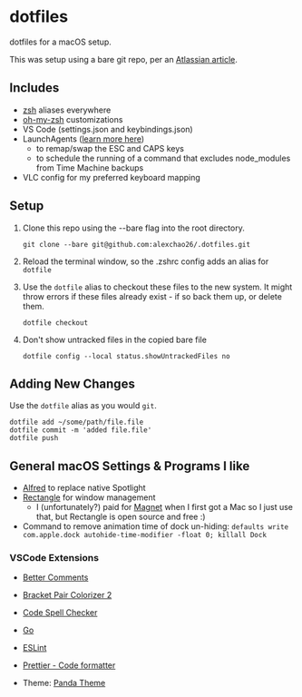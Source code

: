 # dotfiles
dotfiles for a macOS setup.

This was setup using a bare git repo, per an [Atlassian article](https://www.atlassian.com/git/tutorials/dotfiles).


## Includes
- [zsh](./.zsh) aliases everywhere
- [oh-my-zsh](https://ohmyz.sh/) customizations
- VS Code (settings.json and keybindings.json)
- LaunchAgents ([learn more here](https://developer.apple.com/library/archive/documentation/MacOSX/Conceptual/BPSystemStartup/Chapters/CreatingLaunchdJobs.html))
    - to remap/swap the ESC and CAPS keys
    - to schedule the running of a command that excludes node_modules from Time Machine backups
- VLC config for my preferred keyboard mapping

## Setup
1. Clone this repo using the --bare flag into the root directory.
    
    `git clone --bare git@github.com:alexchao26/.dotfiles.git`

1. Reload the terminal window, so the .zshrc config adds an alias for `dotfile`

1. Use the `dotfile` alias to checkout these files to the new system. It might throw errors if these files already exist - if so back them up, or delete them.

    `dotfile checkout`

1. Don't show untracked files in the copied bare file

    `dotfile config --local status.showUntrackedFiles no`
  
## Adding New Changes
Use the `dotfile` alias as you would `git`.

```shell
dotfile add ~/some/path/file.file
dotfile commit -m 'added file.file'
dotfile push
```

## General macOS Settings & Programs I like
- [Alfred](https://www.alfredapp.com/) to replace native Spotlight
- [Rectangle](https://rectangleapp.com/) for window management
    - I (unfortunately?) paid for [Magnet](https://apps.apple.com/us/app/magnet/id441258766?mt=12) when I first got a Mac so I just use that, but Rectangle is open source and free :)
- Command to remove animation time of dock un-hiding: `defaults write com.apple.dock autohide-time-modifier -float 0; killall Dock`

### VSCode Extensions
- [Better Comments](https://marketplace.visualstudio.com/items?itemName=aaron-bond.better-comments)
- [Bracket Pair Colorizer 2](https://marketplace.visualstudio.com/items?itemName=CoenraadS.bracket-pair-colorizer-2)
- [Code Spell Checker](https://marketplace.visualstudio.com/items?itemName=streetsidesoftware.code-spell-checker)
- [Go](https://marketplace.visualstudio.com/items?itemName=golang.Go)
- [ESLint](https://marketplace.visualstudio.com/items?itemName=dbaeumer.vscode-eslint)
- [Prettier - Code formatter](https://marketplace.visualstudio.com/items?itemName=esbenp.prettier-vscode)

- Theme: [Panda Theme](https://marketplace.visualstudio.com/items?itemName=tinkertrain.theme-panda)

